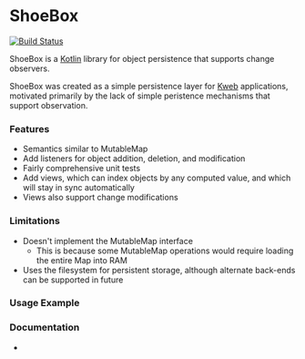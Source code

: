 # ShoeBox

[![Build Status](https://travis-ci.org/sanity/shoebox.svg?branch=master)](https://travis-ci.org/sanity/shoebox)

ShoeBox is a [Kotlin](http://kotlinlang.org/) library for object persistence that supports change observers.

ShoeBox was created as a simple persistence layer for [Kweb](http://kweb.io/) applications, motivated primarily by
the lack of simple peristence mechanisms that support observation.

### Features
* Semantics similar to MutableMap
* Add listeners for object addition, deletion, and modification
* Fairly comprehensive unit tests
* Add views, which can index objects by any computed value, and which will stay in sync automatically
* Views also support change modifications

### Limitations
* Doesn't implement the MutableMap interface
  * This is because some MutableMap operations would require loading the entire Map into RAM
* Uses the filesystem for persistent storage, although alternate back-ends can be supported in future

### Usage Example

### Documentation
* 